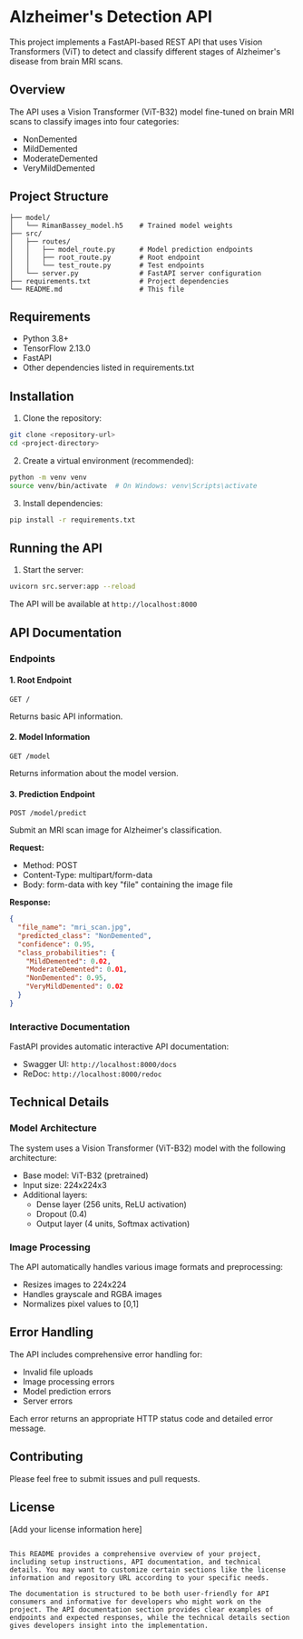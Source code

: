 # Alzheimer's Detection API

This project implements a FastAPI-based REST API that uses Vision Transformers (ViT) to detect and classify different stages of Alzheimer's disease from brain MRI scans.

## Overview

The API uses a Vision Transformer (ViT-B32) model fine-tuned on brain MRI scans to classify images into four categories:

- NonDemented
- MildDemented
- ModerateDemented
- VeryMildDemented

## Project Structure

```
├── model/
│   └── RimanBassey_model.h5    # Trained model weights
├── src/
│   ├── routes/
│   │   ├── model_route.py      # Model prediction endpoints
│   │   ├── root_route.py       # Root endpoint
│   │   └── test_route.py       # Test endpoints
│   └── server.py               # FastAPI server configuration
├── requirements.txt            # Project dependencies
└── README.md                   # This file
```

## Requirements

- Python 3.8+
- TensorFlow 2.13.0
- FastAPI
- Other dependencies listed in requirements.txt

## Installation

1. Clone the repository:

```bash
git clone <repository-url>
cd <project-directory>
```

2. Create a virtual environment (recommended):

```bash
python -m venv venv
source venv/bin/activate  # On Windows: venv\Scripts\activate
```

3. Install dependencies:

```bash
pip install -r requirements.txt
```

## Running the API

1. Start the server:

```bash
uvicorn src.server:app --reload
```

The API will be available at `http://localhost:8000`

## API Documentation

### Endpoints

#### 1. Root Endpoint

```
GET /
```

Returns basic API information.

#### 2. Model Information

```
GET /model
```

Returns information about the model version.

#### 3. Prediction Endpoint

```
POST /model/predict
```

Submit an MRI scan image for Alzheimer's classification.

**Request:**

- Method: POST
- Content-Type: multipart/form-data
- Body: form-data with key "file" containing the image file

**Response:**

```json
{
  "file_name": "mri_scan.jpg",
  "predicted_class": "NonDemented",
  "confidence": 0.95,
  "class_probabilities": {
    "MildDemented": 0.02,
    "ModerateDemented": 0.01,
    "NonDemented": 0.95,
    "VeryMildDemented": 0.02
  }
}
```

### Interactive Documentation

FastAPI provides automatic interactive API documentation:

- Swagger UI: `http://localhost:8000/docs`
- ReDoc: `http://localhost:8000/redoc`

## Technical Details

### Model Architecture

The system uses a Vision Transformer (ViT-B32) model with the following architecture:

- Base model: ViT-B32 (pretrained)
- Input size: 224x224x3
- Additional layers:
  - Dense layer (256 units, ReLU activation)
  - Dropout (0.4)
  - Output layer (4 units, Softmax activation)

### Image Processing

The API automatically handles various image formats and preprocessing:

- Resizes images to 224x224
- Handles grayscale and RGBA images
- Normalizes pixel values to [0,1]

## Error Handling

The API includes comprehensive error handling for:

- Invalid file uploads
- Image processing errors
- Model prediction errors
- Server errors

Each error returns an appropriate HTTP status code and detailed error message.

## Contributing

Please feel free to submit issues and pull requests.

## License

[Add your license information here]

```

This README provides a comprehensive overview of your project, including setup instructions, API documentation, and technical details. You may want to customize certain sections like the license information and repository URL according to your specific needs.

The documentation is structured to be both user-friendly for API consumers and informative for developers who might work on the project. The API documentation section provides clear examples of endpoints and expected responses, while the technical details section gives developers insight into the implementation.
```
